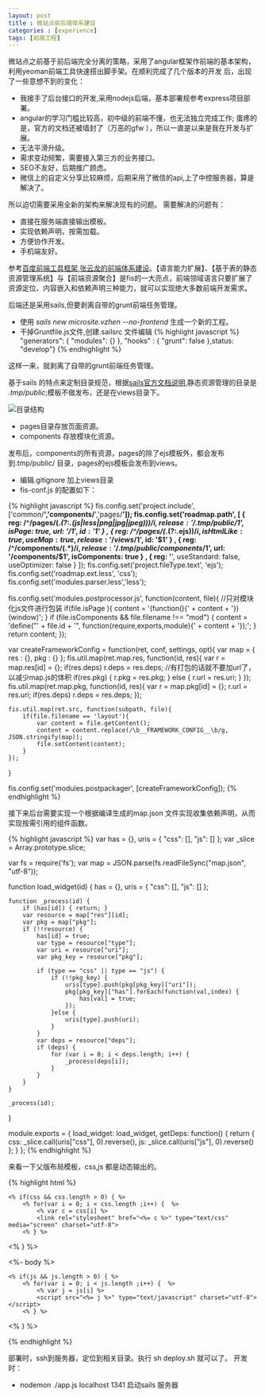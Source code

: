 ```yaml
---
layout: post
title : 微站点前后端体系建设 
categories : [experience]
tags: [前端工程]
---
```

   微站点之前基于前后端完全分离的策略，采用了angular框架作前端的基本架构，利用yeoman前端工具快速搭出脚手架。在顺利完成了几个版本的开发 后，出现了一些意想不到的变化：
   
* 我接手了后台接口的开发,采用nodejs后端，基本部署规参考express项目部署。
* angular的学习门槛比较高，初中级的前端不懂，也无法独立完成工作; 蛋疼的是，官方的文档还被墙封了（万恶的gfw ），所以一直是以来是我在开发与扩展。
* 无法平滑升级。
* 需求变动频繁，需要接入第三方的业务接口。
* SEO不友好，后期推广顾虑。
* 微信上的自定义分享比较麻烦，后期采用了微信的api,上了中控服务器，算是解决了。

所以迫切需要采用全新的架构来解决现有的问题。
需要解决的问题有：

* 直接在服务端直接输出模板。
* 实现依赖声明，按需加载。
* 方便协作开发。
* 手机端友好。

参考[百度前端工具框架](http://fis.baidu.com/#FIS),[张云龙的前端体系建设](https://github.com/fouber/blog/issues/2)。【语言能力扩展】、【基于表的静态资源管理系统】与【前端资源聚合】是fis的一大亮点，前端领域语言只要扩展了资源定位、内容嵌入和依赖声明三种能力，就可以实现绝大多数前端开发需求。

   后端还是采用sails,但要剥离自带的grunt前端任务管理。
   
   * 使用 *sails new microsite.vzhen --no-frontend* 生成一个新的工程。
   * 干掉Gruntfile.js文件,创建.sailsrc 文件编辑
{% highlight javascript %}
	"generators": { "modules": {} }, "hooks" : { "grunt": false },status: "develop"}
{% endhighlight %}
       
这样一来，就剥离了自带的grunt前端任务管理。
   
基于sails 的特点来定制目录规范，根据[sails官方文档说明](http://sailsjs.org/#/),静态资源管理的目录是 *.tmp/public*;模板不做发布，还是在views目录下。
		
![目录结构](http://oss.vzhen.com/64509b82-7e27-4670-a1fc-51b09d50c623.png)

* pages目录存放页面资源。
* components 存放模块化资源。
		
发布后，components的所有资源，pages的除了ejs模板外，都会发布到.tmp/public/ 目录，pages的ejs模板会发布到views。

* 编辑.gitignore 加上views目录
* fis-conf.js 的配置如下： 

{% highlight javascript %}
fis.config.set('project.include', ['common/**','components/**','pages/**']);
fis.config.set('roadmap.path', [
	{
    reg: /^\/pages\/(.*(?:\.(js|less|png|jpg|jpeg)))$/i,
    release: '/.tmp/public/$1',
		isPage: true,
    url: '/$1',
		id: '$1'
	} ,
	{
    reg: /^\/pages\/(.*(?:\.ejs))$/i,
		isHtmlLike: true,
		useMap: true,
    release: '/views/$1',
		id: '$1'
	} ,
	{
    reg: /^\/components\/(.*)$/i,
    release: '/.tmp/public/components/$1',
    url: '/components/$1',
		isComponents: true
	} ,
	{
    reg: '**',
    useStandard: false,
    useOptimizer: false
  }
]);
fis.config.set('project.fileType.text', 'ejs');
fis.config.set('roadmap.ext.less', 'css');
fis.config.set('modules.parser.less','less');

fis.config.set('modules.postprocessor.js', function(content, file){
	//只对模块化js文件进行包装
	if(file.isPage ){
		content = '(function(){' + content + '})(window)';
	}
	if (file.isComponents && file.filename !== "mod") {
		content = 'define("' + file.id + 
			'", function(require,exports,module){' +
			content + '});';
	}
	return content;
});

var createFrameworkConfig = function(ret, conf, settings, opt){
	var map = {
		res : {},
		pkg : {}
	};
	fis.util.map(ret.map.res, function(id, res){
		var r = map.res[id] = {};
		if(res.deps) r.deps = res.deps;
		//有打包的话就不要加url了，以减少map.js的体积
		if(res.pkg) {
			r.pkg = res.pkg;
		} else {
			r.url = res.uri;
		}
	});
	fis.util.map(ret.map.pkg, function(id, res){
		var r = map.pkg[id] = {};
		r.url = res.uri;
		if(res.deps) r.deps = res.deps;
	});

	fis.util.map(ret.src, function(subpath, file){
		if(file.filename == 'layout'){
			var content = file.getContent();
			content = content.replace(/\b__FRAMEWORK_CONFIG__\b/g, JSON.stringify(map));
			file.setContent(content);
		}
	});
}

fis.config.set('modules.postpackager', [createFrameworkConfig]);
{% endhighlight %}
       
接下来后台需要实现一个根据编译生成的map.json 文件实现收集依赖声明，从而实现按需引用的组件函数。

{% highlight javascript %}
var has = {}, uris = { "css": [], "js": [] };
var _slice = Array.prototype.slice;

var fs = require('fs');
var map = JSON.parse(fs.readFileSync("map.json", "utf-8"));

function load_widget(id) {
  has = {}, uris = { "css": [], "js": [] };

	function _process(id) {
		if (has[id]) { return; }
		var resource = map["res"][id];
		var pkg = map["pkg"];
		if (!!resource) {
			has[id] = true;
			var type = resource["type"];
			var uri = resource["uri"];
			var pkg_key = resource["pkg"];

			if (type == "css" || type == "js") {
				if (!!pkg_key) {
					uris[type].push(pkg[pkg_key]["uri"]);
					pkg[pkg_key]["has"].forEach(function(val,index) {
						has[val] = true;
					});
				}else {
					uris[type].push(uri);
				}
			}
			var deps = resource["deps"];
			if (deps) {
				for (var i = 0; i < deps.length; i++) {
					_process(deps[i]);
				}
			}
		}
	}

	_process(id);
}

module.exports = {
	load_widget: load_widget,
	getDeps: function() {
		return {
			css: _slice.call(uris["css"], 0).reverse(),
			js: _slice.call(uris["js"], 0).reverse()
		};
	}
};
{% endhighlight %}
       
来看一下父版布局模板，css,js 都是动态输出的。
			 
{% highlight html %}
<!DOCTYPE html>
<html>

<head>
  <title>医生微站点</title>
  <meta name="viewport" content="width=device-width, initial-scale=1, maximum-scale=1">

	<% if(css && css.length > 0) { %>
		<% for(var i = 0; i < css.length ;i++) {  %>
			<% var c = css[i] %>
			<link rel="stylesheet" href="<%= c %>" type="text/css" media="screen" charset="utf-8">
		<% } %>
  <% } %>

</head>

<body>
  <%- body %>
</body>
<script src="../components/modjs/mod.js" type="text/javascript" charset="utf-8"></script>
<script type="text/javascript" charset="utf-8">
   require.resourceMap(__FRAMEWORK_CONFIG__);
</script>

	<% if(js && js.length > 0) { %>
		<% for(var i = 0; i < js.length ;i++) {  %>
			<% var j = js[i] %>
			<script src="<%= j %>" type="text/javascript" charset="utf-8"></script>
		<% } %>
  <% } %>

</html>
{% endhighlight %}
       
部署时，ssh到服务器，定位到相关目录。执行 sh deploy.sh  就可以了。
开发时：

* nodemon   ./app.js   localhost 1341  启动sails 服务器
